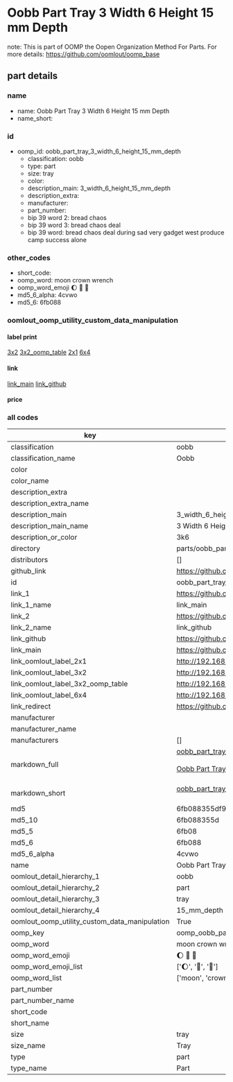 # Oobb Part Tray 3 Width 6 Height 15 mm Depth  

note: This is part of OOMP the Oopen Organization Method For Parts. For more details: https://github.com/oomlout/oomp_base

##  part details
  







### name
* name: Oobb Part Tray 3 Width 6 Height 15 mm Depth
* name_short: 
### id
* oomp_id: oobb_part_tray_3_width_6_height_15_mm_depth
  * classification: oobb
  * type: part
  * size: tray
  * color: 
  * description_main: 3_width_6_height_15_mm_depth
  * description_extra: 
  * manufacturer: 
  * part_number: 
  * bip 39 word 2: bread chaos
  * bip 39 word 3: bread chaos deal
  * bip 39 word: bread chaos deal during sad very gadget west produce camp success alone

### other_codes
* short_code: 
* oomp_word: moon crown wrench
* oomp_word_emoji :moon: :crown: :wrench:
* md5_6_alpha: 4cvwo
* md5_6: 6fb088






### oomlout_oomp_utility_custom_data_manipulation
#### label print
[3x2](http://192.168.1.245:1112/?label=oomp%204cvwo)
[3x2_oomp_table](http://192.168.1.108:1112/?label=oomp%204cvwo)
[2x1](http://192.168.1.242:1112/?label=oomp%204cvwo)
[6x4](http://192.168.1.55:1112/?label=oomp%204cvwo)    

#### link

[link_main](https://github.com/oomlout/oomlout_oomp_version_1_messy/tree/main/parts/oobb_part_tray_3_width_6_height_15_mm_depth) [link_github](https://github.com/oomlout/oomlout_oomp_version_1_messy/tree/main/parts/oobb_part_tray_3_width_6_height_15_mm_depth)                             

#### price







### all codes 
| key | value |  
| --- | --- |  
| classification | oobb |  
| classification_name | Oobb |  
| color |  |  
| color_name |  |  
| description_extra |  |  
| description_extra_name |  |  
| description_main | 3_width_6_height_15_mm_depth |  
| description_main_name | 3 Width 6 Height 15 mm Depth |  
| description_or_color | 3k6 |  
| directory | parts/oobb_part_tray_3_width_6_height_15_mm_depth |  
| distributors | [] |  
| github_link | https://github.com/oomlout/oomlout_oomp_part_src/tree/main/parts/oobb_part_tray_3_width_6_height_15_mm_depth |  
| id | oobb_part_tray_3_width_6_height_15_mm_depth |  
| link_1 | https://github.com/oomlout/oomlout_oomp_version_1_messy/tree/main/parts/oobb_part_tray_3_width_6_height_15_mm_depth |  
| link_1_name | link_main |  
| link_2 | https://github.com/oomlout/oomlout_oomp_version_1_messy/tree/main/parts/oobb_part_tray_3_width_6_height_15_mm_depth |  
| link_2_name | link_github |  
| link_github | https://github.com/oomlout/oomlout_oomp_version_1_messy/tree/main/parts/oobb_part_tray_3_width_6_height_15_mm_depth |  
| link_main | https://github.com/oomlout/oomlout_oomp_version_1_messy/tree/main/parts/oobb_part_tray_3_width_6_height_15_mm_depth |  
| link_oomlout_label_2x1 | http://192.168.1.242:1112/?label=oomp%204cvwo |  
| link_oomlout_label_3x2 | http://192.168.1.245:1112/?label=oomp%204cvwo |  
| link_oomlout_label_3x2_oomp_table | http://192.168.1.108:1112/?label=oomp%204cvwo |  
| link_oomlout_label_6x4 | http://192.168.1.55:1112/?label=oomp%204cvwo |  
| link_redirect | https://github.com/oomlout/oomlout_oomp_version_1_messy/tree/main/parts/oobb_part_tray_3_width_6_height_15_mm_depth |  
| manufacturer |  |  
| manufacturer_name |  |  
| manufacturers | [] |  
| markdown_full | [oobb_part_tray_3_width_6_height_15_mm_depth](none)<br>[](none)<br>[Oobb Part Tray 3 Width 6 Height 15 Mm Depth](none)<br><br> |  
| markdown_short | [oobb_part_tray_3_width_6_height_15_mm_depth](none)<br><br> |  
| md5 | 6fb088355df96bd7cbded442704990db |  
| md5_10 | 6fb088355d |  
| md5_5 | 6fb08 |  
| md5_6 | 6fb088 |  
| md5_6_alpha | 4cvwo |  
| name | Oobb Part Tray 3 Width 6 Height 15 mm Depth |  
| oomlout_detail_hierarchy_1 | oobb |  
| oomlout_detail_hierarchy_2 | part |  
| oomlout_detail_hierarchy_3 | tray |  
| oomlout_detail_hierarchy_4 | 15_mm_depth |  
| oomlout_oomp_utility_custom_data_manipulation | True |  
| oomp_key | oomp_oobb_part_tray_3_width_6_height_15_mm_depth |  
| oomp_word | moon crown wrench |  
| oomp_word_emoji | :moon: :crown: :wrench: |  
| oomp_word_emoji_list | [':moon:', ':crown:', ':wrench:'] |  
| oomp_word_list | ['moon', 'crown', 'wrench'] |  
| part_number |  |  
| part_number_name |  |  
| short_code |  |  
| short_name |  |  
| size | tray |  
| size_name | Tray |  
| type | part |  
| type_name | Part |  
